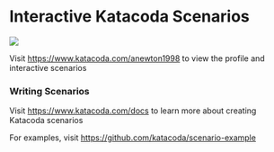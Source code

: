 # Interactive Katacoda Scenarios

[![](http://shields.katacoda.com/katacoda/anewton1998/count.svg)](https://www.katacoda.com/anewton1998 "Get your profile on Katacoda.com")

Visit https://www.katacoda.com/anewton1998 to view the profile and interactive scenarios

### Writing Scenarios
Visit https://www.katacoda.com/docs to learn more about creating Katacoda scenarios

For examples, visit https://github.com/katacoda/scenario-example

